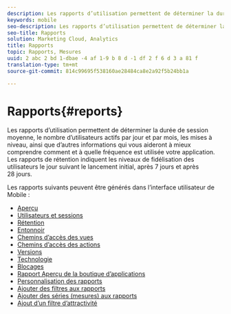 ```yaml
---
description: Les rapports d’utilisation permettent de déterminer la durée de session moyenne, le nombre d’utilisateurs actifs par jour et par mois, les mises à niveau, ainsi que d’autres informations qui vous aideront à mieux comprendre comment et à quelle fréquence est utilisée votre application. Les rapports de rétention indiquent les niveaux de fidélisation des utilisateurs le jour suivant le lancement initial, après 7 jours et après 28 jours.
keywords: mobile
seo-description: Les rapports d’utilisation permettent de déterminer la durée de session moyenne, le nombre d’utilisateurs actifs par jour et par mois, les mises à niveau, ainsi que d’autres informations qui vous aideront à mieux comprendre comment et à quelle fréquence est utilisée votre application. Les rapports de rétention indiquent les niveaux de fidélisation des utilisateurs le jour suivant le lancement initial, après 7 jours et après 28 jours.
seo-title: Rapports
solution: Marketing Cloud, Analytics
title: Rapports
topic: Rapports, Mesures
uuid: 2 abc 2 bd 1-dbae -4 af 1-9 b 8 d -1 df 2 f 6 d 3 a 81 f
translation-type: tm+mt
source-git-commit: 814c99695f538160ae28484ca8e2a92f5b24bb1a

---
```



# Rapports{#reports}

Les rapports d’utilisation permettent de déterminer la durée de session moyenne, le nombre d’utilisateurs actifs par jour et par mois, les mises à niveau, ainsi que d’autres informations qui vous aideront à mieux comprendre comment et à quelle fréquence est utilisée votre application. Les rapports de rétention indiquent les niveaux de fidélisation des utilisateurs le jour suivant le lancement initial, après 7 jours et après 28 jours.

Les rapports suivants peuvent être générés dans l’interface utilisateur de Mobile :

* [Aperçu](/help/using/usage/usage-overview.md)
* [Utilisateurs et sessions](/help/using/usage/users-sessions.md)
* [Rétention](/help/using/usage/reports-retention.md)
* [Entonnoir](/help/using/usage/reports-funnel.md)
* [Chemins d’accès des vues](/help/using/usage/reports-view-paths.md)
* [Chemins d’accès des actions](/help/using/usage/reports-action-paths.md)
* [Versions](/help/using/usage/c-reports-versions.md)
* [Technologie](/help/using/usage/reports-technology.md)
* [Blocages](/help/using/usage/c-crashes.md)
* [Rapport Aperçu de la boutique d’applications](/help/using/usage/c-app-store-store-performance.md)
* [Personnalisation des rapports](/help/using/usage/reports-customize/reports-customize.md)
* [Ajouter des filtres aux rapports](/help/using/usage/reports-customize/t-reports-customize.md)
* [Ajouter des séries (mesures) aux rapports](/help/using/usage/reports-customize/t-reports-series.md)
* [Ajout d’un filtre d’attractivité](/help/using/usage/reports-customize/t-sticky-filter.md)
